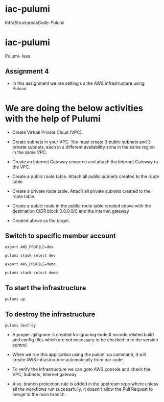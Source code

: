 # iac-pulumi

InfraStructureasCode-Pulumi

# iac-pulumi

Pulumi- Iaas

## Assignment 4

- In this assignment we are setting up the AWS infrastructure using Pulumi.

# We are doing the below activities with the help of Pulumi

- Create Virtual Private Cloud (VPC).

- Create subnets in your VPC. You must create 3 public subnets and 3 private subnets, each in a different availability zone in the same region in the same VPC.

- Create an Internet Gateway resource and attach the Internet Gateway to the VPC.

- Create a public route table. Attach all public subnets created to the route table.

- Create a private route table. Attach all private subnets created to the route table.

- Create a public route in the public route table created above with the destination CIDR block 0.0.0.0/0 and the internet gateway

- Created above as the target.

## Switch to specific member account

`export AWS_PROFILE=dev`

`pulumi stack select dev`

`export AWS_PROFILE=demo`

`pulumi stack select demo`

## To start the infrastructure

`pulumi up`

## To destroy the infrastructure

`pulumi destroy`

- A proper .gitignore is created for ignoring node & vscode related build and config files which are not necessary to be checked in to the version control.

- When we run this application using the pulumi up command, it will create AWS infrastrcuture automatically from our code.

- To verify the Infrastructure we can goto AWS console and check the VPC, Subnets, Internet gateway

- Also, branch protection rule is added in the upstream repo where unless all the workflows run successfully, it doesn't allow the Pull Request to merge to the main branch.
